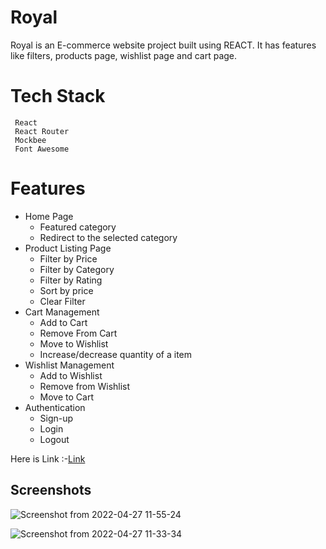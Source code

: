 # Royal 
Royal is an E-commerce website project built using REACT. It has features like filters, products page, wishlist page and cart page.
# Tech Stack
     React
     React Router
     Mockbee
     Font Awesome
# Features
- Home Page
    - Featured category
    - Redirect to the selected category
- Product Listing Page
    - Filter by Price
    - Filter by Category
    - Filter by Rating
    - Sort by price
    - Clear Filter
- Cart Management
    - Add to Cart
    - Remove From Cart
    - Move to Wishlist
    - Increase/decrease quantity of a item
- Wishlist Management
    - Add to Wishlist
    - Remove from Wishlist
    - Move to Cart
- Authentication
    - Sign-up 
    - Login
    - Logout

Here is Link :-[Link](https://polite-maamoul-410ddf.netlify.app)

## Screenshots

![Screenshot from 2022-04-27 11-55-24](https://user-images.githubusercontent.com/90403664/165454728-de2c14a6-5254-43e5-9a25-2fd1023934d2.png)

![Screenshot from 2022-04-27 11-33-34](https://user-images.githubusercontent.com/90403664/165454806-78e6636a-8e84-4277-b653-9195a29c3f85.png)



